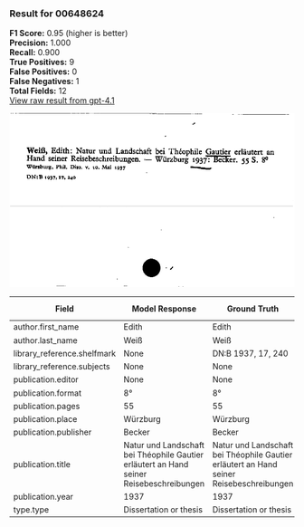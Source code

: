 ### Result for 00648624
**F1 Score:** 0.95 (higher is better)<br>**Precision:** 1.000<br>**Recall:** 0.900<br>**True Positives:** 9<br>**False Positives:** 0<br>**False Negatives:** 1<br>**Total Fields:** 12<br>[View raw result from gpt-4.1](https://github.com/RISE-UNIBAS/humanities_data_benchmark/blob/main/results/2025-09-30/T0160/request_T0160_00648624.json)

<img src="https://github.com/RISE-UNIBAS/humanities_data_benchmark/blob/main/benchmarks/zettelkatalog/images/00648624.jpg?raw=true" alt="00648624" width="600px">

| Field | Model Response | Ground Truth | Fuzzy Score | Match |
|-------|----------------|--------------|-------------|-------|
| author.first_name | Edith | Edith | 1.000 | ✅ |
| author.last_name | Weiß | Weiß | 1.000 | ✅ |
| library_reference.shelfmark | None | DN:B 1937, 17, 240 | 0.000 | ❌ |
| library_reference.subjects | None | None | 1.000 | ✅ |
| publication.editor | None | None | 1.000 | ✅ |
| publication.format | 8° | 8° | 1.000 | ✅ |
| publication.pages | 55 | 55 | 1.000 | ✅ |
| publication.place | Würzburg | Würzburg | 1.000 | ✅ |
| publication.publisher | Becker | Becker | 1.000 | ✅ |
| publication.title | Natur und Landschaft bei Théophile Gautier erläutert an Hand seiner Reisebeschreibungen | Natur und Landschaft bei Théophile Gautier erläutert an Hand seiner Reisebeschreibungen | 1.000 | ✅ |
| publication.year | 1937 | 1937 | 1.000 | ✅ |
| type.type | Dissertation or thesis | Dissertation or thesis | 1.000 | ✅ |

